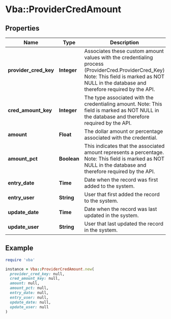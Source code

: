 # Vba::ProviderCredAmount

## Properties

| Name | Type | Description | Notes |
| ---- | ---- | ----------- | ----- |
| **provider_cred_key** | **Integer** | Associates these custom amount values with the credentialing process (ProviderCred.ProviderCred_Key) Note: This field is marked as NOT NULL in the database and therefore required by the API. |  |
| **cred_amount_key** | **Integer** | The type associated with the credentialing amount. Note: This field is marked as NOT NULL in the database and therefore required by the API. |  |
| **amount** | **Float** | The dollar amount or percentage associated with the credential. | [optional] |
| **amount_pct** | **Boolean** | This indicates that the associated amount represents a percentage. Note: This field is marked as NOT NULL in the database and therefore required by the API. |  |
| **entry_date** | **Time** | Date when the record was first added to the system. | [optional] |
| **entry_user** | **String** | User that first added the record to the system. | [optional] |
| **update_date** | **Time** | Date when the record was last updated in the system. | [optional] |
| **update_user** | **String** | User that last updated the record in the system. | [optional] |

## Example

```ruby
require 'vba'

instance = Vba::ProviderCredAmount.new(
  provider_cred_key: null,
  cred_amount_key: null,
  amount: null,
  amount_pct: null,
  entry_date: null,
  entry_user: null,
  update_date: null,
  update_user: null
)
```

